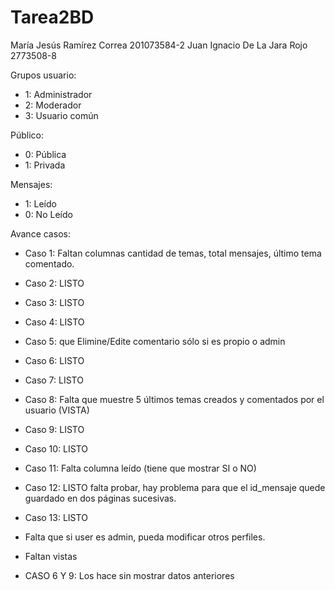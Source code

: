 Tarea2BD
========

María Jesús Ramírez Correa 201073584-2
Juan Ignacio De La Jara Rojo 2773508-8

Grupos usuario:
- 1: Administrador
- 2: Moderador
- 3: Usuario común

Público:
- 0: Pública
- 1: Privada

Mensajes:
- 1: Leído
- 0: No Leído

Avance casos:

- Caso 1: Faltan columnas cantidad de temas, total mensajes, último tema comentado.
- Caso 2: LISTO
- Caso 3: LISTO
- Caso 4: LISTO
- Caso 5: que Elimine/Edite comentario sólo si es propio o admin
- Caso 6: LISTO
- Caso 7: LISTO
- Caso 8: Falta que muestre 5 últimos temas creados y comentados por el usuario (VISTA)
- Caso 9: LISTO
- Caso 10: LISTO
- Caso 11: Falta columna leído (tiene que mostrar SI o NO)
- Caso 12: LISTO falta probar, hay problema para que el id_mensaje quede guardado en dos páginas sucesivas.
- Caso 13: LISTO

- Falta que si user es admin, pueda modificar otros perfiles.

- Faltan vistas 

- CASO 6 Y 9: Los hace sin mostrar datos anteriores


